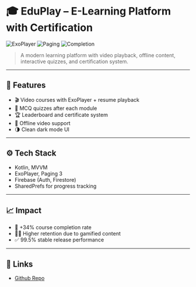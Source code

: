 # 🎓 EduPlay – E-Learning Platform with Certification

![ExoPlayer](https://img.shields.io/badge/ExoPlayer-Streaming-blue)
![Paging](https://img.shields.io/badge/Paging3-Integrated-lightblue)
![Completion](https://img.shields.io/badge/Course_Completion+34%25-success)

> A modern learning platform with video playback, offline content, interactive quizzes, and certification system.

---

## 🎥 Features

- 🎬 Video courses with ExoPlayer + resume playback
- 📝 MCQ quizzes after each module
- 🏆 Leaderboard and certificate system
- 📶 Offline video support
- 🌗 Clean dark mode UI

---

## ⚙️ Tech Stack

- Kotlin, MVVM
- ExoPlayer, Paging 3
- Firebase (Auth, Firestore)
- SharedPrefs for progress tracking

---

## 📈 Impact

- 🎯 +34% course completion rate
- 🧑‍🎓 Higher retention due to gamified content
- ✅ 99.5% stable release performance

---

## 🔗 Links

- [Github Repo](https://github.com/nishantmodi92/e-learning-android)

